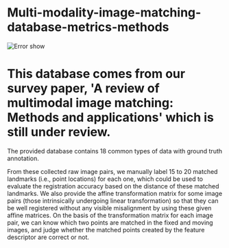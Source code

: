 # Multi-modality-image-matching-database-metrics-methods 
![Error show](https://github.com/StaRainJ/Multi-modality-image-matching-database-metrics-methods/blob/master/SelectedImagePairs.png)
# This database comes from our survey paper, 'A review of multimodal image matching: Methods and applications' which is still under review.  
The provided database  contains 18 common types of data with ground truth annotation.

  From these collected raw image pairs, we manually label 15 to 20 matched landmarks (i.e., point locations) for each one, which could be used to evaluate the registration accuracy based on the distance of these matched landmarks. We also provide the affine transformation matrix for some image pairs (those intrinsically undergoing linear transformation) so that they can be well registered without any visible misalignment by using these given affine matrices. On the basis of the transformation matrix for each image pair, we can know which two points are matched in the fixed and moving images, and judge whether the matched points created by the feature descriptor are correct or not.
